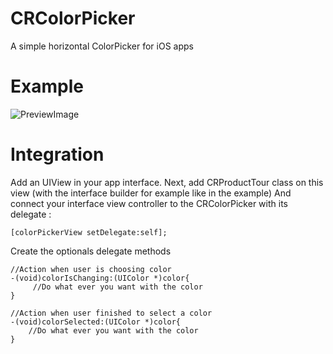 CRColorPicker
=============

A simple horizontal ColorPicker for iOS apps

Example
============
![PreviewImage](https://raw.github.com/Cclleemm/CRColorPicker/master/screenshots/CRColorPicker.gif?raw=true) 

Integration
============
Add an UIView in your app interface.
Next, add CRProductTour class on this view (with the interface builder for example like in the example)
And connect your interface view controller to the CRColorPicker with its delegate :
```
[colorPickerView setDelegate:self];
```
Create the optionals delegate methods
```
//Action when user is choosing color
-(void)colorIsChanging:(UIColor *)color{
     //Do what ever you want with the color
}

//Action when user finished to select a color
-(void)colorSelected:(UIColor *)color{
    //Do what ever you want with the color
}
```
